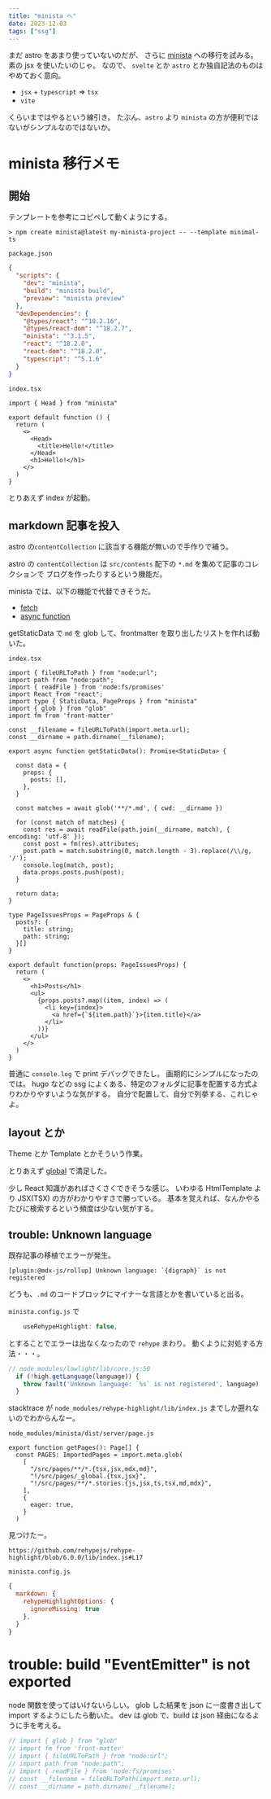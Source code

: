 ```yaml
---
title: "minista へ"
date: 2023-12-03
tags: ["ssg"]
---
```


まだ astro をあまり使っていないのだが、
さらに [minista](https://minista.qranoko.jp/) への移行を試みる。
素の jsx を使いたいのじゃ。
なので、 `svelte` とか `astro` とか独自記法のものはやめておく意向。

- `jsx` + `typescript` => `tsx`
- `vite`

くらいまではやるという線引き。
たぶん、`astro` より `minista` の方が便利ではないがシンプルなのではないか。

# minista 移行メモ

## 開始

テンプレートを参考にコピペして動くようにする。

```
> npm create minista@latest my-minista-project -- --template minimal-ts
```

`package.json`
```json
{
  "scripts": {
    "dev": "minista",
    "build": "minista build",
    "preview": "minista preview"
  },
  "devDependencies": {
    "@types/react": "^18.2.16",
    "@types/react-dom": "^18.2.7",
    "minista": "^3.1.5",
    "react": "^18.2.0",
    "react-dom": "^18.2.0",
    "typescript": "^5.1.6"
  }
}
```

`index.tsx`
```tsx
import { Head } from "minista"

export default function () {
  return (
    <>
      <Head>
        <title>Hello!</title>
      </Head>
      <h1>Hello!</h1>
    </>
  )
}
```

とりあえず index が起動。

## markdown 記事を投入

astro の`contentCollection` に該当する機能が無いので手作りで補う。

astro の `contentCollection` は `src/contents` 配下の `*.md` を集めて記事のコレクションで
ブログを作ったりするという機能だ。

minista では、以下の機能で代替できそうだ。

- [fetch](https://minista.qranoko.jp/docs/fetch) 
- [async function](https://minista.qranoko.jp/docs/async-function)

getStaticData で `md` を glob して、frontmatter を取り出したリストを作れば動いた。

`index.tsx`
```tsx
import { fileURLToPath } from "node:url";
import path from "node:path";
import { readFile } from 'node:fs/promises'
import React from "react";
import type { StaticData, PageProps } from "minista"
import { glob } from "glob"
import fm from 'front-matter'

const __filename = fileURLToPath(import.meta.url);
const __dirname = path.dirname(__filename);

export async function getStaticData(): Promise<StaticData> {

  const data = {
    props: {
      posts: [],
    },
  }

  const matches = await glob('**/*.md', { cwd: __dirname })

  for (const match of matches) {
    const res = await readFile(path.join(__dirname, match), { encoding: 'utf-8' });
    const post = fm(res).attributes;
    post.path = match.substring(0, match.length - 3).replace(/\\/g, '/');
    console.log(match, post);
    data.props.posts.push(post);
  }

  return data;
}

type PageIssuesProps = PageProps & {
  posts?: {
    title: string;
    path: string;
  }[]
}

export default function(props: PageIssuesProps) {
  return (
    <>
      <h1>Posts</h1>
      <ul>
        {props.posts?.map((item, index) => (
          <li key={index}>
            <a href={`${item.path}`}>{item.title}</a>
          </li>
        ))}
      </ul>
    </>
  )
}
```

普通に `console.log` で print デバッグできたし。
画期的にシンプルになったのでは。
hugo などの ssg によくある、特定のフォルダに記事を配置する方式よりわかりやすいような気がする。
自分で配置して、自分で列挙する、これじゃよ。

## layout とか

Theme とか Template とかそういう作業。

とりあえず [global](https://minista.qranoko.jp/docs/global) で満足した。

少し React 知識があればさくさくできそうな感じ。
いわゆる HtmlTemplate より JSX(TSX) の方がわかりやすさで勝っている。
基本を覚えれば、なんかやるたびに検索するという頻度は少ない気がする。

## trouble: Unknown language

既存記事の移植でエラーが発生。

```
[plugin:@mdx-js/rollup] Unknown language: `{digraph}` is not registered
```

どうも、`.md` のコードブロックにマイナーな言語とかを書いていると出る。

`minista.config.js` で
```js
    useRehypeHighlight: false,
```
とすることでエラーは出なくなったので `rehype` まわり。
動くように対処する方法・・・。

```js
// node_modules/lowlight/lib/core.js:50
  if (!high.getLanguage(language)) {
    throw fault('Unknown language: `%s` is not registered', language)
  }
```

stacktrace が `node_modules/rehype-highlight/lib/index.js` までしか遡れないのでわからんなー。

`node_modules/minista/dist/server/page.js`
```
export function getPages(): Page[] {
  const PAGES: ImportedPages = import.meta.glob(
    [
      "/src/pages/**/*.{tsx,jsx,mdx,md}",
      "!/src/pages/_global.{tsx,jsx}",
      "!/src/pages/**/*.stories.{js,jsx,ts,tsx,md,mdx}",
    ],
    {
      eager: true,
    }
  )
```

見つけたー。

`https://github.com/rehypejs/rehype-highlight/blob/6.0.0/lib/index.js#L17`

`minista.config.js`
```js
{
  markdown: {
    rehypeHighlightOptions: {
      ignoreMissing: true
    },
  }
}
```

# trouble: build "EventEmitter" is not exported 

node 関数を使ってはいけないらしい。
glob した結果を json に一度書き出して import するようにしたら動いた。
dev は glob で、build は json 経由になるように手を考える。

```js
// import { glob } from "glob"
// import fm from 'front-matter'
// import { fileURLToPath } from "node:url";
// import path from "node:path";
// import { readFile } from 'node:fs/promises'
// const __filename = fileURLToPath(import.meta.url);
// const __dirname = path.dirname(__filename);
```


